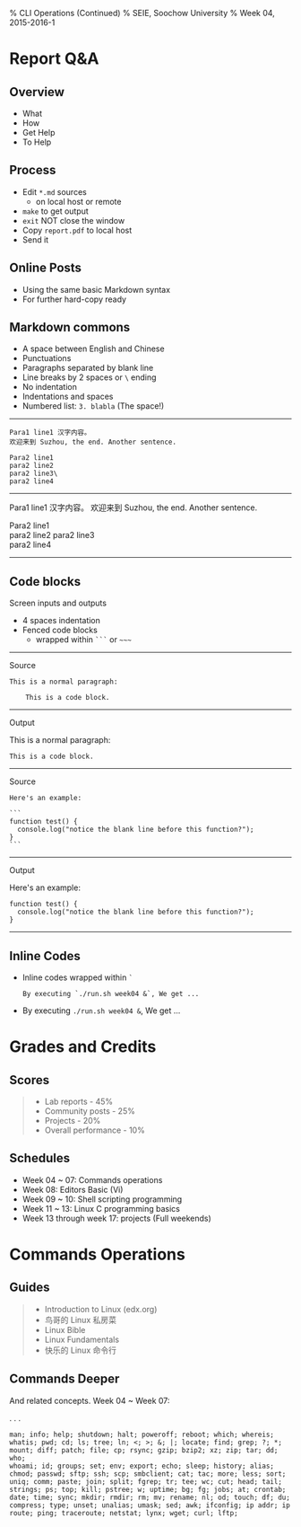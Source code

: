 % CLI Operations (Continued)
% SEIE, Soochow University
% Week 04, 2015-2016-1

# Report Q&A

## Overview

* What
* How
* Get Help
* To Help

## Process

* Edit `*.md` sources
    - on local host or remote
* `make` to get output
* `exit` NOT close the window
* Copy `report.pdf` to local host
* Send it

## Online Posts

* Using the same basic Markdown syntax
* For further hard-copy ready

## Markdown commons

* A space between English and Chinese
* Punctuations
* Paragraphs separated by blank line
* Line breaks by 2 spaces or `\` ending
* No indentation
* Indentations and spaces
* Numbered list: `3. blabla` (The space!)

---

    Para1 line1 汉字内容。
    欢迎来到 Suzhou, the end. Another sentence.

    Para2 line1  
    para2 line2
    para2 line3\
    para2 line4

---

Para1 line1 汉字内容。
欢迎来到 Suzhou, the end. Another sentence.

Para2 line1  
para2 line2
para2 line3\
para2 line4

---

## Code blocks

Screen inputs and outputs

* 4 spaces indentation
* Fenced code blocks
    - wrapped within `` ``` `` or `~~~`

---

Source

```
This is a normal paragraph:

    This is a code block.
```

---

Output

This is a normal paragraph:

    This is a code block.

---

Source

    Here's an example:

    ```
    function test() {
      console.log("notice the blank line before this function?");
    }
    ```

---

Output

Here's an example:

```
function test() {
  console.log("notice the blank line before this function?");
}
```

---

## Inline Codes

* Inline codes wrapped within `` ` ``
    ```
    By executing `./run.sh week04 &`, We get ...
    ```
* By executing `./run.sh week04 &`, We get ...

# Grades and Credits

## Scores

> * Lab reports - 45%
> * Community posts - 25%
> * Projects - 20%
> * Overall performance - 10%

## Schedules

* Week 04 ~ 07: Commands operations
* Week 08: Editors Basic (Vi)
* Week 09 ~ 10: Shell scripting programming
* Week 11 ~ 13: Linux C programming basics
* Week 13 through week 17: projects (Full weekends)

# Commands Operations

## Guides

> * Introduction to Linux (edx.org)
> * 鸟哥的 Linux 私房菜
> * Linux Bible
> * Linux Fundamentals
> * 快乐的 Linux 命令行

## Commands Deeper

And related concepts. Week 04 ~ Week 07:

. . .
```
man; info; help; shutdown; halt; poweroff; reboot; which; whereis;
whatis; pwd; cd; ls; tree; ln; <; >; &; |; locate; find; grep; ?; *;
mount; diff; patch; file; cp; rsync; gzip; bzip2; xz; zip; tar; dd; who;
whoami; id; groups; set; env; export; echo; sleep; history; alias;
chmod; passwd; sftp; ssh; scp; smbclient; cat; tac; more; less; sort;
uniq; comm; paste; join; split; fgrep; tr; tee; wc; cut; head; tail;
strings; ps; top; kill; pstree; w; uptime; bg; fg; jobs; at; crontab;
date; time; sync; mkdir; rmdir; rm; mv; rename; nl; od; touch; df; du;
compress; type; unset; unalias; umask; sed; awk; ifconfig; ip addr; ip
route; ping; traceroute; netstat; lynx; wget; curl; lftp;
```
